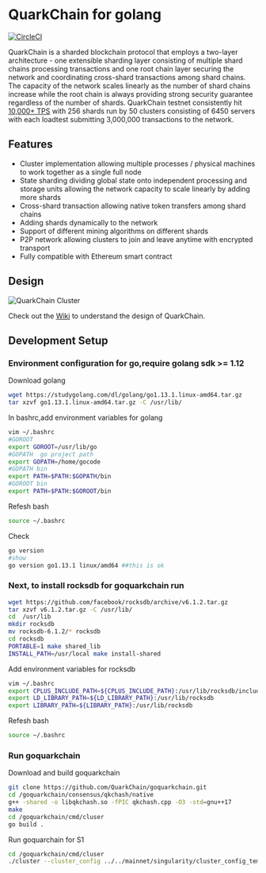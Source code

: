 # QuarkChain for golang

[![CircleCI](https://circleci.com/gh/QuarkChain/pyquarkchain/tree/master.svg?style=shield&circle-token=c17a071129e4ab6c0911154c955efc236b1a5015)](https://circleci.com/gh/QuarkChain/pyquarkchain/tree/master)

QuarkChain is a sharded blockchain protocol that employs a two-layer architecture - one extensible sharding layer consisting of multiple shard chains processing transactions and one root chain layer securing the network and coordinating cross-shard transactions among shard chains. The capacity of the network scales linearly as the number of shard chains increase while the root chain is always providing strong security guarantee regardless of the number of shards. QuarkChain testnet consistently hit [10,000+ TPS](https://youtu.be/dUldrq3zKwE?t=8m28s) with 256 shards run by 50 clusters consisting of 6450 servers with each loadtest submitting 3,000,000 transactions to the network.

## Features

- Cluster implementation allowing multiple processes / physical machines to work together as a single full node
- State sharding dividing global state onto independent processing and storage units allowing the network capacity to scale linearly by adding more shards
- Cross-shard transaction allowing native token transfers among shard chains
- Adding shards dynamically to the network
- Support of different mining algorithms on different shards
- P2P network allowing clusters to join and leave anytime with encrypted transport
- Fully compatible with Ethereum smart contract

## Design

![QuarkChain Cluster](https://docs.google.com/drawings/d/e/2PACX-1vRkF6Wd-I-1j-601IFWPwd9u8A5oqa_c2JVBad1SDY48ATY1aRaJvhObiX8p9Jh1ra5G-HIqhhYl0NM/pub?w=960&h=576)

Check out the [Wiki](https://github.com/QuarkChain/goquarkchain/wiki) to understand the design of QuarkChain.
## Development Setup
### Environment configuration for go,require golang sdk >= 1.12
Download golang
```bash
wget https://studygolang.com/dl/golang/go1.13.1.linux-amd64.tar.gz
tar xzvf go1.13.1.linux-amd64.tar.gz -C /usr/lib/
```
In bashrc,add environment variables for golang
```bash
vim ~/.bashrc
#GOROOT
export GOROOT=/usr/lib/go
#GOPATH  go project path
export GOPATH=/home/gocode
#GOPATH bin
export PATH=$PATH:$GOPATH/bin
#GOROOT bin
export PATH=$PATH:$GOROOT/bin
```
Refesh bash
```bash
source ~/.bashrc
```

Check 
```bash
go version
#show
go version go1.13.1 linux/amd64 ##this is ok
```
### Next, to install rocksdb for goquarkchain run
```bash
wget https://github.com/facebook/rocksdb/archive/v6.1.2.tar.gz
tar xzvf v6.1.2.tar.gz -C /usr/lib/
cd  /usr/lib
mkdir rocksdb
mv rocksdb-6.1.2/* rocksdb
cd rocksdb
PORTABLE=1 make shared_lib
INSTALL_PATH=/usr/local make install-shared
```
Add environment variables for rocksdb
```bash
vim ~/.bashrc
export CPLUS_INCLUDE_PATH=${CPLUS_INCLUDE_PATH}:/usr/lib/rocksdb/include
export LD_LIBRARY_PATH=${LD_LIBRARY_PATH}:/usr/lib/rocksdb
export LIBRARY_PATH=${LIBRARY_PATH}:/usr/lib/rocksdb
```
Refesh bash 
```bash
source ~/.bashrc
```
### Run goquarkchain
Download and build goquarkchain
```bash
git clone https://github.com/QuarkChain/goquarkchain.git
cd /goquarkchain/consensus/qkchash/native
g++ -shared -o libqkchash.so -fPIC qkchash.cpp -O3 -std=gnu++17
make
cd /goquarkchain/cmd/cluser
go build .
```
Run goquarchain for S1 
```bash
cd /goquarkchain/cmd/cluser
./cluster --cluster_config ../../mainnet/singularity/cluster_config_template.json --service S1 
```

